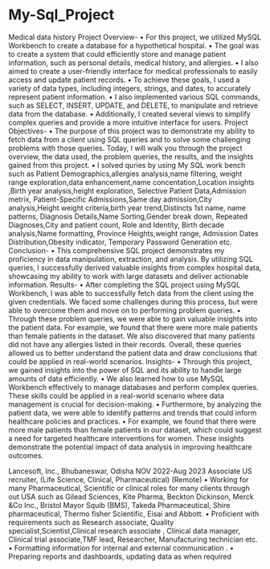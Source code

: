 # My-Sql_Project
Medical data history
Project Overview-
•	For this project, we utilized MySQL Workbench to create a database for a hypothetical hospital. 
•	The goal was to create a system that could efficiently store and manage patient information, such as personal details, medical history, and allergies. 
•	I also aimed to create a user-friendly interface for medical professionals to easily access and update patient records.
•	To achieve these goals, I used a variety of data types, including integers, strings, and dates, to accurately represent patient information. 
•	I also implemented various SQL commands, such as SELECT, INSERT, UPDATE, and DELETE, to manipulate and retrieve data from the database. 
•	Additionally, I created several views to simplify complex queries and provide a more intuitive interface for users.
Project Objectives-
•	The purpose of this project was to demonstrate my ability to fetch data from a client using SQL queries and to solve some challenging problems with those queries. Today, I will walk you through the project overview, the data used, the problem queries, the results, and the insights gained from this project. 
•	I solved quries by using My SQL work bench such as Patient Demographics,allergies analysis,name filtering, weight range exploration,data enhancement,name concentation,Location insights ,Birth year analysis,height exploration, Selective Patient Data,Admission metrix, Patient-Specific Admissions,Same day admission,City analysis,Height weight criteria,birth year trend,Distincts 1st name, name patterns, Diagnosis Details,Name Sorting,Gender break down, Repeated Diagnoses,City and patient count, Role and Identity, Birth decade analysis,Name formatting, Province Heights,weight range, Admission Dates Distribution,Obesity indicator, Temporary Password Generation etc.
Conclusion-
•	This comprehensive SQL project demonstrates my proficiency in data manipulation, extraction, and analysis. By utilizing SQL queries, I successfully derived valuable insights from complex hospital data, showcasing my ability to work with large datasets and deliver actionable information.
Results-
•	After completing the SQL project using MySQL Workbench, I was able to successfully fetch data from the client using the given credentials. We faced some challenges during this process, but were able to overcome them and move on to performing problem queries.
•	Through these problem queries, we were able to gain valuable insights into the patient data. For example, we found that there were more male patients than female patients in the dataset. We also discovered that many patients did not have any allergies listed in their records. Overall, these queries allowed us to better understand the patient data and draw conclusions that could be applied in real-world scenarios.
Insights-
•	Through this project, we gained insights into the power of SQL and its ability to handle large amounts of data efficiently. 
•	We also learned how to use MySQL Workbench effectively to manage databases and perform complex queries. These skills could be applied in a real-world scenario where data management is crucial for decision-making.
•	Furthermore, by analyzing the patient data, we were able to identify patterns and trends that could inform healthcare policies and practices. 
•	For example, we found that there were more male patients than female patients in our dataset, which could suggest a need for targeted healthcare interventions for women. These insights demonstrate the potential impact of data analysis in improving healthcare outcomes.

Lancesoft, Inc., Bhubaneswar, Odisha   	    NOV 2022-Aug 2023
Associate US recruiter, (Life Science, Clinical, Pharmaceutical) (Remote)
•	Working for many Pharmaceutical, Scientific or clinical roles for many clients through out USA such as Gilead Sciences, Kite Pharma, Beckton Dickinson, Merck &Co Inc., Bristol Mayor Squib (BMS), Takeda Pharmaceutical, Shire pharmaceutical, Thermo fisher Scientific, Eisai and Abbott. 
•	Proficient with requirements such as Research associate, Quality specialist,Scientist,Clinical research associate , Clinical data manager, Clinical trial associate,TMF lead, Researcher, Manufacturing technician etc.
•	Formatting information for internal and external communication . 
•	Preparing reports and dashboards, updating data as when required
